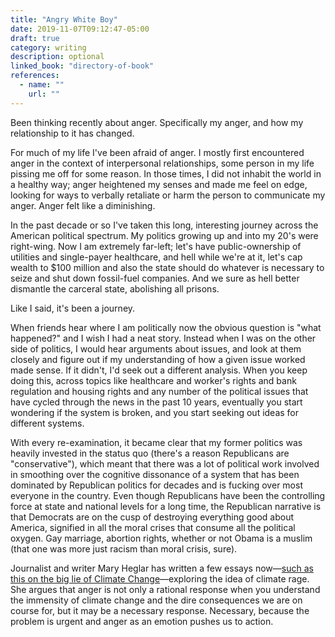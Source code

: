 ```yaml
---
title: "Angry White Boy"
date: 2019-11-07T09:12:47-05:00
draft: true
category: writing
description: optional
linked_book: "directory-of-book"
references:
  - name: ""
    url: ""
---
```


Been thinking recently about anger. Specifically my anger, and how my relationship to it has changed.

For much of my life I've been afraid of anger. I mostly first encountered anger in the context of interpersonal relationships, some person in my life pissing me off for some reason. In those times, I did not inhabit the world in a healthy way; anger heightened my senses and made me feel on edge, looking for ways to verbally retaliate or harm the person to communicate my anger. Anger felt like a diminishing.

In the past decade or so I've taken this long, interesting journey across the American political spectrum. My politics growing up and into my 20's were right-wing. Now I am extremely far-left; let's have public-ownership of utilities and single-payer healthcare, and hell while we're at it, let's cap wealth to $100 million and also the state should do whatever is necessary to seize and shut down fossil-fuel companies. And we sure as hell better dismantle the carceral state, abolishing all prisons.

Like I said, it's been a journey.

When friends hear where I am politically now the obvious question is "what happened?" and I wish I had a neat story. Instead when I was on the other side of politics, I would hear arguments about issues, and look at them closely and figure out if my understanding of how a given issue worked made sense. If it didn't, I'd seek out a different analysis. When you keep doing this, across topics like healthcare and worker's rights and bank regulation and housing rights and any number of the political issues that have cycled through the news in the past 10 years, eventually you start wondering if the system is broken, and you start seeking out ideas for different systems.

With every re-examination, it became clear that my former politics was heavily invested in the status quo (there's a reason Republicans are "conservative"), which meant that there was a lot of political work involved in smoothing over the cognitive dissonance of a system that has been dominated by Republican politics for decades and is fucking over most everyone in the country. Even though Republicans have been the controlling force at state and national levels for a long time, the Republican narrative is that Democrats are on the cusp of destroying everything good about America, signified in all the moral crises that consume all the political oxygen. Gay marriage, abortion rights, whether or not Obama is a muslim (that one was more just racism than moral crisis, sure).

Journalist and writer Mary Heglar has written a few essays now—[such as this on the big lie of Climate Change](https://www.vox.com/first-person/2018/10/11/17963772/climate-change-global-warming-natural-disasters)—exploring the idea of climate rage. She argues that anger is not only a rational response when you understand the immensity of climate change and the dire consequences we are on course for, but it may be a necessary response. Necessary, because the problem is urgent and anger as an emotion pushes us to action.
